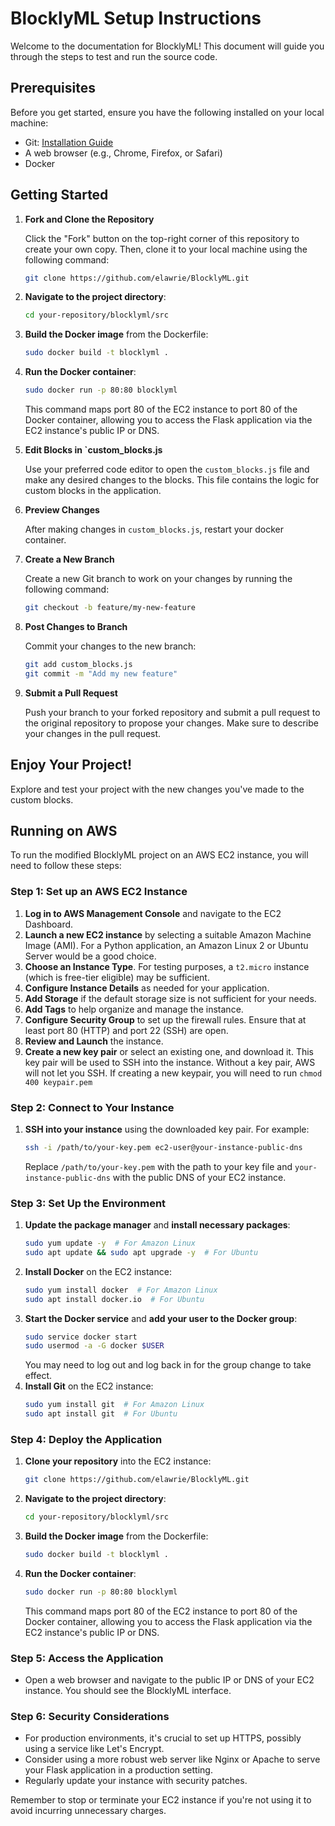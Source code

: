 # BlocklyML Setup Instructions

Welcome to the documentation for BlocklyML! This document will guide you through the steps to test and run the source code.

## Prerequisites

Before you get started, ensure you have the following installed on your local machine:

- Git: [Installation Guide](https://git-scm.com/book/en/v2/Getting-Started-Installing-Git)
- A web browser (e.g., Chrome, Firefox, or Safari)
- Docker

## Getting Started

1. **Fork and Clone the Repository**

   Click the "Fork" button on the top-right corner of this repository to create your own copy. Then, clone it to your local machine using the following command:

   ```bash
   git clone https://github.com/elawrie/BlocklyML.git
   ```

2. **Navigate to the project directory**:
   ```sh
   cd your-repository/blocklyml/src
   ```
3. **Build the Docker image** from the Dockerfile:
   ```sh
   sudo docker build -t blocklyml .
   ```
4. **Run the Docker container**:
   ```sh
   sudo docker run -p 80:80 blocklyml
   ```
   This command maps port 80 of the EC2 instance to port 80 of the Docker container, allowing you to access the Flask application via the EC2 instance's public IP or DNS.

5. **Edit Blocks in `custom_blocks.js**

   Use your preferred code editor to open the `custom_blocks.js` file and make any desired changes to the blocks. This file contains the logic for custom blocks in the application.

6. **Preview Changes**

   After making changes in `custom_blocks.js`, restart your docker container.

7. **Create a New Branch**

   Create a new Git branch to work on your changes by running the following command:

   ```bash
   git checkout -b feature/my-new-feature
   ```

8. **Post Changes to Branch**

   Commit your changes to the new branch:

   ```bash
   git add custom_blocks.js
   git commit -m "Add my new feature"
   ```

9. **Submit a Pull Request**

   Push your branch to your forked repository and submit a pull request to the original repository to propose your changes. Make sure to describe your changes in the pull request.

## Enjoy Your Project!

Explore and test your project with the new changes you've made to the custom blocks.

## Running on AWS

To run the modified BlocklyML project on an AWS EC2 instance, you will need to follow these steps:

### Step 1: Set up an AWS EC2 Instance

1. **Log in to AWS Management Console** and navigate to the EC2 Dashboard.
2. **Launch a new EC2 instance** by selecting a suitable Amazon Machine Image (AMI). For a Python application, an Amazon Linux 2 or Ubuntu Server would be a good choice.
3. **Choose an Instance Type**. For testing purposes, a `t2.micro` instance (which is free-tier eligible) may be sufficient.
4. **Configure Instance Details** as needed for your application.
5. **Add Storage** if the default storage size is not sufficient for your needs.
6. **Add Tags** to help organize and manage the instance.
7. **Configure Security Group** to set up the firewall rules. Ensure that at least port 80 (HTTP) and port 22 (SSH) are open.
8. **Review and Launch** the instance.
9. **Create a new key pair** or select an existing one, and download it. This key pair will be used to SSH into the instance. Without a key pair, AWS will not let you SSH. If creating a new keypair, you will need to run `chmod 400 keypair.pem`

### Step 2: Connect to Your Instance

1. **SSH into your instance** using the downloaded key pair. For example:
   ```sh
   ssh -i /path/to/your-key.pem ec2-user@your-instance-public-dns
   ```
   Replace `/path/to/your-key.pem` with the path to your key file and `your-instance-public-dns` with the public DNS of your EC2 instance.

### Step 3: Set Up the Environment

1. **Update the package manager** and **install necessary packages**:
   ```sh
   sudo yum update -y  # For Amazon Linux
   sudo apt update && sudo apt upgrade -y  # For Ubuntu
   ```
2. **Install Docker** on the EC2 instance:
   ```sh
   sudo yum install docker  # For Amazon Linux
   sudo apt install docker.io  # For Ubuntu
   ```
3. **Start the Docker service** and **add your user to the Docker group**:
   ```sh
   sudo service docker start
   sudo usermod -a -G docker $USER
   ```
   You may need to log out and log back in for the group change to take effect.
4. **Install Git** on the EC2 instance:
   ```sh
   sudo yum install git  # For Amazon Linux
   sudo apt install git  # For Ubuntu
   ```

### Step 4: Deploy the Application

1. **Clone your repository** into the EC2 instance:
   ```sh
   git clone https://github.com/elawrie/BlocklyML.git
   ```
2. **Navigate to the project directory**:
   ```sh
   cd your-repository/blocklyml/src
   ```
3. **Build the Docker image** from the Dockerfile:
   ```sh
   sudo docker build -t blocklyml .
   ```
4. **Run the Docker container**:
   ```sh
   sudo docker run -p 80:80 blocklyml
   ```
   This command maps port 80 of the EC2 instance to port 80 of the Docker container, allowing you to access the Flask application via the EC2 instance's public IP or DNS.

### Step 5: Access the Application

- Open a web browser and navigate to the public IP or DNS of your EC2 instance. You should see the BlocklyML interface.

### Step 6: Security Considerations

- For production environments, it's crucial to set up HTTPS, possibly using a service like Let's Encrypt.
- Consider using a more robust web server like Nginx or Apache to serve your Flask application in a production setting.
- Regularly update your instance with security patches.

Remember to stop or terminate your EC2 instance if you're not using it to avoid incurring unnecessary charges.